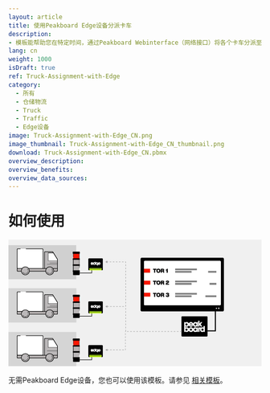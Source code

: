 ```yaml
---
layout: article
title: 使用Peakboard Edge设备分派卡车
description: 
- 模板能帮助您在特定时间，通过Peakboard Webinterface（网络接口）将各个卡车分派至特定装卸门口，您可以在网络接口中储存并管理所有Peakboard Box中的数据。如果装卸口超过七个，界面将自动跳至下一页。马上将可视化上传至Peakboard Box，并在网络接口管理装卸口和卡车！可视化中的每一信号灯都对应着一台Peakboard Edge设备。如果将Peakboard Edge设备添加至可视化对应的数据源，您就可以使用常见的信号灯将当前状态直接展示在装卸口。 
lang: cn
weight: 1000
isDraft: true
ref: Truck-Assignment-with-Edge
category:
  - 所有
  - 仓储物流
  - Truck
  - Traffic
  - Edge设备
image: Truck-Assignment-with-Edge_CN.png
image_thumbnail: Truck-Assignment-with-Edge_CN_thumbnail.png
download: Truck-Assignment-with-Edge_CN.pbmx
overview_description:
overview_benefits:
overview_data_sources:
---
```

# 如何使用

![image_live](edge-use-case-logistics.gif)


无需Peakboard Edge设备，您也可以使用该模板。请参见 [相关模板](https://templates.peakboard.com/Truck-Assignment-Dashboard/en)。

